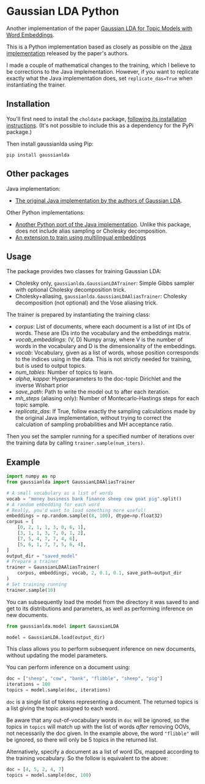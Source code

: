 # Gaussian LDA Python
Another implementation of the paper 
[Gaussian LDA for Topic Models with Word Embeddings](http://rajarshd.github.io/papers/acl2015.pdf).

This is a Python implementation based as closely as possible on 
the [Java implementation](https://github.com/rajarshd/Gaussian_LDA) 
released by the paper's authors.

I made a couple of mathematical changes to the training, which I believe 
to be corrections to the Java implementation. However, if you want to 
replicate exactly what the Java implementation does, set `replicate_das=True`
when instantiating the trainer.


## Installation

You'll first need to install the ``choldate`` package, [following its installation 
instructions](https://github.com/modusdatascience/choldate). (It's not 
possible to include this as a dependency for the PyPi package.)

Then install gaussianlda using Pip:
```
pip install gaussianlda
```

## Other packages

Java implementation:
 * [The original Java implementation by the authors of 
   Gaussian LDA](https://github.com/rajarshd/Gaussian_LDA).

Other Python implementations:
 * [Another Python port of the Java implementation](https://github.com/mansweet/Gaussian-LDA-word2vec). 
   Unlike this package, does not include alias sampling or 
   Cholesky decomposition. 
 * [An extension to train using multilingual 
   embeddings](https://github.com/EliasKB/Multilingual-Gaussian-Latent-Dirichlet-Allocation-MGLDA)


## Usage

The package provides two classes for training Gaussian LDA:
 * Cholesky only, `gaussianlda.GaussianLDATrainer`: Simple Gibbs sampler 
   with optional Cholesky decomposition trick.
 * Cholesky+aliasing, `gaussianlda.GaussianLDAAliasTrainer`: 
   Cholesky decomposition (not optional) and the Vose aliasing trick.

The trainer is prepared by instantiating the training class:
 * *corpus*: List of documents, where each document is a list of int IDs 
   of words. These are IDs into the vocabulary and the embeddings matrix.
 * *vocab_embeddings*: (V, D) Numpy array, where V is the number of words 
   in the vocabulary and D is the dimensionality of the embeddings.
 * *vocab*: Vocabulary, given as a list of words, whose position corresponds 
   to the indices using in the data. This is not strictly needed for training, 
   but is used to output topics.
 * *num_tables*: Number of topics to learn.
 * *alpha*, *kappa*: Hyperparameters to the doc-topic Dirichlet and 
   the inverse Wishart prior
 * *save_path*: Path to write the model out to after each iteration.
 * *mh_steps* (aliasing only): Number of Montecarlo-Hastings steps for 
   each topic sample.
 * *replicate_das*: If True, follow exactly the sampling calculations made by the 
   original Java implementation, without trying to correct the calculation 
   of sampling probabilities and MH acceptance ratio.

Then you set the sampler running for a specified number of iterations 
over the training data by calling `trainer.sample(num_iters)`.

## Example

```python
import numpy as np
from gaussianlda import GaussianLDAAliasTrainer

# A small vocabulary as a list of words
vocab = "money business bank finance sheep cow goat pig".split()
# A random embedding for each word
# Really, you'd want to load something more useful!
embeddings = np.random.sample((8, 100), dtype=np.float32)
corpus = [
    [0, 2, 1, 1, 3, 0, 6, 1],
    [3, 1, 1, 3, 7, 0, 1, 2],
    [7, 5, 4, 7, 7, 4, 6],
    [5, 6, 1, 7, 7, 5, 6, 4],
]
output_dir = "saved_model"
# Prepare a trainer
trainer = GaussianLDAAliasTrainer(
    corpus, embeddings, vocab, 2, 0.1, 0.1, save_path=output_dir
)
# Set training running
trainer.sample(10)
```

You can subsequently load the model from the directory it was saved to 
and get to its distributions and parameters, as well as performing inference 
on new documents.
```python
from gaussianlda.model import GaussianLDA

model = GaussianLDA.load(output_dir)
```

This class allows you to perform subsequent inference on new documents, 
without updating the model parameters.

You can perform inference on a document using:
```python
doc = ["sheep", "cow", "bank", "flibble", "sheep", "pig"]
iterations = 100
topics = model.sample(doc, iterations)
```
`doc` is a single list of tokens representing a document.
The returned topics is a list giving the topic assigned to each word.

Be aware that any out-of-vocabulary words in `doc` will be ignored, so the topics in 
`topics` will match up with the list of words _after_ removing OOVs, not necessarily 
the doc given. In the example above, the word `"flibble"` will be ignored, so there will 
only be 5 topics in the returned list.

Alternatively, specify a document as a list of word IDs, mapped according 
to the training vocabulary. So the follow is equivalent to the above:
```python
doc = [4, 5, 2, 4, 7]
topics = model.sample(doc, 100)
```

